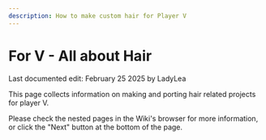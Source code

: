 ```yaml
---
description: How to make custom hair for Player V
---
```


# For V - All about Hair

Last documented edit: February 25 2025 by LadyLea&#x20;

This page collects information on making and porting hair related projects for player V.&#x20;

Please check the nested pages in the Wiki's browser for more information, or click the "Next" button at the bottom of the page.&#x20;
